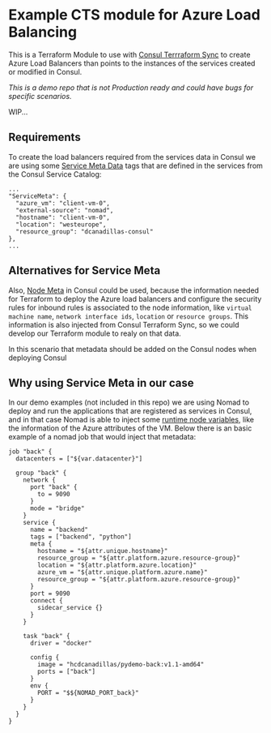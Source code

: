 # Example CTS module for Azure Load Balancing

This is a Terraform Module to use with [Consul Terrraform Sync](https://developer.hashicorp.com/consul/tutorials/network-infrastructure-automation/consul-terraform-sync-intro) to create Azure Load Balancers than points to the instances of the services created or modified in Consul.

*This is a demo repo that is not Production ready and could have bugs for specific scenarios.*

WIP...

## Requirements

To create the load balancers required from the services data in Consul we are using some [Service Meta Data](https://developer.hashicorp.com/consul/docs/discovery/services#adding-meta-data) tags that are defined in the services from the Consul Service Catalog:

```
...
"ServiceMeta": {
  "azure_vm": "client-vm-0",
  "external-source": "nomad",
  "hostname": "client-vm-0",
  "location": "westeurope",
  "resource_group": "dcanadillas-consul"
},
...
```
## Alternatives for Service Meta

Also, [Node Meta](https://developer.hashicorp.com/consul/docs/agent/config/config-files#node_meta) in Consul could be used, because the information needed for Terraform to deploy the Azure load balancers and configure the security rules for inbound rules is associated to the node information, like `virtual machine name`, `network interface ids`, `location` or `resource groups`. This information is also injected from Consul Terraform Sync, so we could develop our Terraform module to realy on that data.

In this scenario that metadata should be added on the Consul nodes when deploying Consul

## Why using Service Meta in our case

In our demo examples (not included in this repo) we are using Nomad to deploy and run the applications that are registered as services in Consul, and in that case Nomad is able to inject some [runtime node variables](https://developer.hashicorp.com/nomad/docs/runtime/interpolation#interpreted_node_vars), like the information of the Azure attributes of the VM. Below there is an basic example of a nomad job that would inject that metadata:

```
job "back" {
  datacenters = ["${var.datacenter}"]

  group "back" {
    network {
      port "back" {
        to = 9090
      }
      mode = "bridge"
    }
    service {
      name = "backend"
      tags = ["backend", "python"]
      meta {
        hostname = "${attr.unique.hostname}"
        resource_group = "${attr.platform.azure.resource-group}"
        location = "${attr.platform.azure.location}"
        azure_vm = "${attr.unique.platform.azure.name}"
        resource_group = "${attr.platform.azure.resource-group}"
      }
      port = 9090
      connect {
        sidecar_service {}
      }
    }

    task "back" {
      driver = "docker"

      config {
        image = "hcdcanadillas/pydemo-back:v1.1-amd64"
        ports = ["back"]
      }
      env {
        PORT = "$${NOMAD_PORT_back}"
      }
    }
  }
}
```

